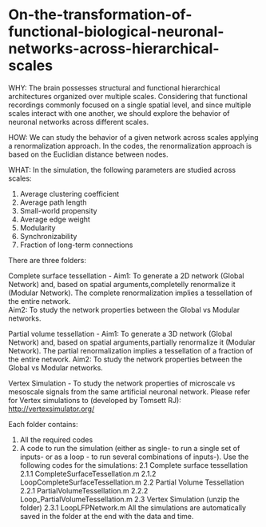 # On-the-transformation-of-functional-biological-neuronal-networks-across-hierarchical-scales

WHY: 
The brain possesses structural and functional hierarchical architectures organized over multiple scales. Considering that functional recordings commonly focused on a single spatial level, and since multiple scales interact with one another, we should explore the behavior of neuronal networks across different scales. 

HOW: We can study the behavior of a given network across scales applying a renormalization approach. In the codes, the renormalization approach is based on the Euclidian distance between nodes.

WHAT: In the simulation, the following parameters are studied across scales: 
1. Average clustering coefficient
2. Average path length
3. Small-world propensity
4. Average edge weight
5. Modularity
6. Synchronizability 
7. Fraction of long-term connections

There are three folders:

Complete surface tessellation - 
Aim1: To generate a 2D network (Global Network) and, based on spatial arguments,completelly renormalize it (Modular Network). The complete renormalization implies a tessellation of the entire network.  
Aim2: To study the network properties between the Global vs Modular networks.

Partial volume tessellation - 
Aim1: To generate a 3D network (Global Network) and, based on spatial arguments,partially renormalize it (Modular Network). The partial renormalization implies a tessellation of a fraction of the entire network. 
Aim2: To study the network properties between the Global vs Modular networks.

Vertex Simulation - 
To study the network properties of microscale vs mesoscale signals from the same artificial neuronal network. Please refer for Vertex simulations to (developed by Tomsett RJ): http://vertexsimulator.org/

Each folder contains:

1. All the required codes
2. A code to run the simulation (either as single- to run a single set of inputs- or as a loop - to run several combinations of inputs-). Use the following codes for the simulations:
    2.1 Complete surface tessellation
        2.1.1 CompleteSurfaceTessellation.m
        2.1.2 LoopCompleteSurfaceTessellation.m
    2.2 Partial Volume Tessellation
        2.2.1 PartialVolumeTessellation.m
        2.2.2 Loop_PartialVolumeTessellation.m
    2.3 Vertex Simulation (unzip the folder)
        2.3.1 LoopLFPNetwork.m
All the simulations are automatically saved in the  folder at the end with the data and time. 
